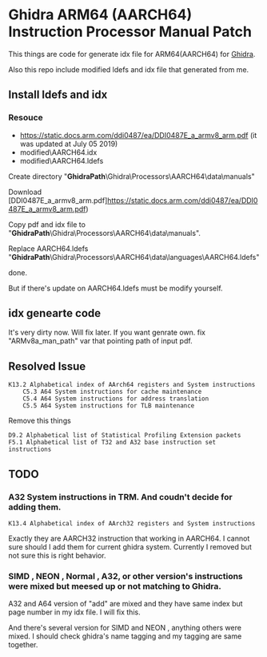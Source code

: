 Ghidra ARM64 (AARCH64) Instruction Processor Manual Patch
=================
This things are code for generate idx file for ARM64(AARCH64) for [Ghidra](https://github.com/NationalSecurityAgency/ghidra).

Also this repo include modified ldefs and idx file that generated from me.

Install ldefs and idx
-----------------
### Resouce
* https://static.docs.arm.com/ddi0487/ea/DDI0487E_a_armv8_arm.pdf (it was updated at July 05 2019)
* modified\AARCH64.idx
* modified\AARCH64.ldefs

Create directory "__GhidraPath__\Ghidra\Processors\AARCH64\data\manuals"

Download [DDI0487E_a_armv8_arm.pdf]https://static.docs.arm.com/ddi0487/ea/DDI0487E_a_armv8_arm.pdf)

Copy pdf and idx file to "__GhidraPath__\Ghidra\Processors\AARCH64\data\manuals".

Replace AARCH64.ldefs "__GhidraPath__\Ghidra\Processors\AARCH64\data\languages\AARCH64.ldefs"

done.

But if there's update on AARCH64.ldefs must be modify yourself.

idx genearte code
-----------------
It's very dirty now. 
Will fix later. If you want genrate own. fix "ARMv8a_man_path" var that pointing path of input pdf.

Resolved Issue
-----------------
```
K13.2 Alphabetical index of AArch64 registers and System instructions
    C5.3 A64 System instructions for cache maintenance
    C5.4 A64 System instructions for address translation
    C5.5 A64 System instructions for TLB maintenance
```

Remove this things
```
D9.2 Alphabetical list of Statistical Profiling Extension packets
F5.1 Alphabetical list of T32 and A32 base instruction set instructions
```

TODO
-----------------
### A32 System instructions in TRM. And coudn't decide for adding them.
```
K13.4 Alphabetical index of AArch32 registers and System instructions
```
Exactly they are AARCH32 instruction that working in AARCH64. I cannot sure should I add them for current ghidra system.
Currently I removed but not sure this is right behavior.

### SIMD , NEON , Normal , A32, or other version's instructions were mixed but meesed up or not matching to Ghidra.
A32 and A64 version of "add" are mixed and they have same index but page number in my idx file. I will fix this.

And there's several version for SIMD and NEON , anything others were mixed. I should check ghidra's name tagging and my tagging are same together.

